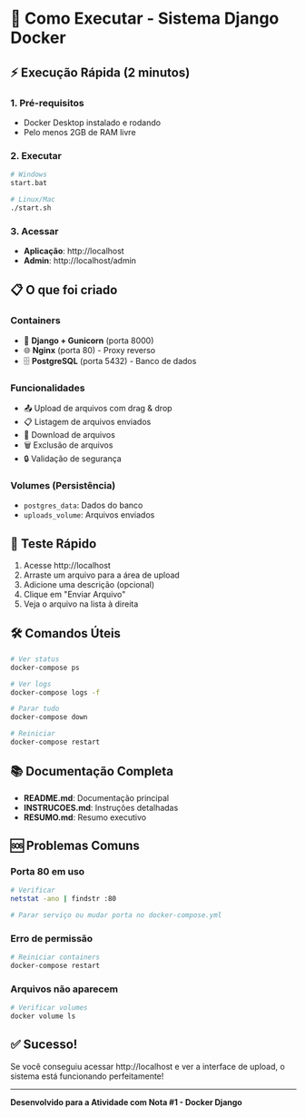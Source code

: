 # 🚀 Como Executar - Sistema Django Docker

## ⚡ Execução Rápida (2 minutos)

### 1. Pré-requisitos
- Docker Desktop instalado e rodando
- Pelo menos 2GB de RAM livre

### 2. Executar
```bash
# Windows
start.bat

# Linux/Mac
./start.sh
```

### 3. Acessar
- **Aplicação**: http://localhost
- **Admin**: http://localhost/admin

## 📋 O que foi criado

### Containers
- 🐳 **Django + Gunicorn** (porta 8000)
- 🌐 **Nginx** (porta 80) - Proxy reverso
- 🗄️ **PostgreSQL** (porta 5432) - Banco de dados

### Funcionalidades
- 📤 Upload de arquivos com drag & drop
- 📋 Listagem de arquivos enviados
- 💾 Download de arquivos
- 🗑️ Exclusão de arquivos
- 🔒 Validação de segurança

### Volumes (Persistência)
- `postgres_data`: Dados do banco
- `uploads_volume`: Arquivos enviados

## 🎯 Teste Rápido

1. Acesse http://localhost
2. Arraste um arquivo para a área de upload
3. Adicione uma descrição (opcional)
4. Clique em "Enviar Arquivo"
5. Veja o arquivo na lista à direita

## 🛠️ Comandos Úteis

```bash
# Ver status
docker-compose ps

# Ver logs
docker-compose logs -f

# Parar tudo
docker-compose down

# Reiniciar
docker-compose restart
```

## 📚 Documentação Completa

- **README.md**: Documentação principal
- **INSTRUCOES.md**: Instruções detalhadas
- **RESUMO.md**: Resumo executivo

## 🆘 Problemas Comuns

### Porta 80 em uso
```bash
# Verificar
netstat -ano | findstr :80

# Parar serviço ou mudar porta no docker-compose.yml
```

### Erro de permissão
```bash
# Reiniciar containers
docker-compose restart
```

### Arquivos não aparecem
```bash
# Verificar volumes
docker volume ls
```

## ✅ Sucesso!

Se você conseguiu acessar http://localhost e ver a interface de upload, o sistema está funcionando perfeitamente!

---

**Desenvolvido para a Atividade com Nota #1 - Docker Django**
